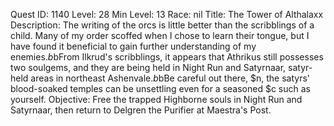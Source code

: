 Quest ID: 1140
Level: 28
Min Level: 13
Race: nil
Title: The Tower of Althalaxx
Description: The writing of the orcs is little better than the scribblings of a child. Many of my order scoffed when I chose to learn their tongue, but I have found it beneficial to gain further understanding of my enemies.$b$bFrom Ilkrud's scribblings, it appears that Athrikus still possesses two soulgems, and they are being held in Night Run and Satyrnaar, satyr-held areas in northeast Ashenvale.$b$bBe careful out there, $n, the satyrs' blood-soaked temples can be unsettling even for a seasoned $c such as yourself.
Objective: Free the trapped Highborne souls in Night Run and Satyrnaar, then return to Delgren the Purifier at Maestra's Post.
